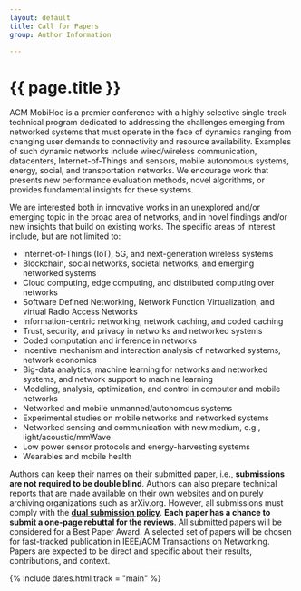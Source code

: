 ```yaml
---
layout: default
title: Call for Papers
group: Author Information

---
```


# {{ page.title }}     

ACM MobiHoc is a premier conference with a highly selective single-track technical program dedicated to addressing the challenges emerging from networked systems that must operate in the face of dynamics ranging from changing user demands to connectivity and resource availability. Examples of such dynamic networks include wired/wireless communication, datacenters, Internet-of-Things and sensors, mobile autonomous systems, energy, social, and transportation networks. We encourage work that presents new performance evaluation methods, novel algorithms, or provides fundamental insights for these systems.

We are interested both in innovative works in an unexplored and/or emerging topic in the broad area of networks, and in novel findings and/or new insights that build on existing works. The specific areas of interest include, but are not limited to:

- Internet-of-Things (IoT), 5G, and next-generation wireless systems
- Blockchain, social networks, societal networks, and emerging networked systems
- Cloud computing, edge computing, and distributed computing over networks
- Software Defined Networking, Network Function Virtualization, and virtual Radio Access Networks
- Information-centric networking, network caching, and coded caching
- Trust, security, and privacy in networks and networked systems
- Coded computation and inference in networks
- Incentive mechanism and interaction analysis of networked systems, network economics
- Big-data analytics, machine learning for networks and networked systems, and network support to machine learning
- Modeling, analysis, optimization, and control in computer and mobile networks
- Networked and mobile unmanned/autonomous systems
- Experimental studies on mobile networks and networked systems
- Networked sensing and communication with new medium, e.g., light/acoustic/mmWave
- Low power sensor protocols and energy-harvesting systems
- Wearables and mobile health
<!-- - Edge computing and distributed computing over networks
- Software Defined Networking/Network Function Virtualization
- Big-data analytics and machine learning for dynamic networks
- Machine learning aided scheduling, resource allocation, and algorithmic protocol design
- Information-centric networking
- Energy-efficiency in communication networks
- Inference in networks -->

Authors can keep their names on their submitted paper, i.e., **submissions are not required to be double blind**.
Authors can also prepare technical reports that are made available on their own websites and on purely archiving organizations such as arXiv.org.
However, all submissions must comply with the [**dual submission policy**](submission.html#dual-submission-policy). **Each paper has a chance to submit
a one-page rebuttal for the reviews**.
All submitted papers will be considered for a Best Paper Award. A selected set of papers will be chosen for fast-tracked publication in IEEE/ACM Transactions on Networking. Papers are expected to be direct and specific about their results, contributions, and context.

{% include dates.html track = "main" %}
